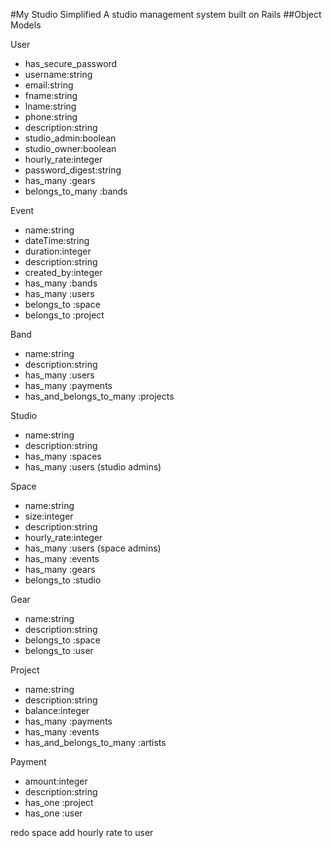 #My Studio Simplified
A studio management system built on Rails
##Object Models

User
- has_secure_password
- username:string
- email:string
- fname:string
- lname:string
- phone:string
- description:string
- studio_admin:boolean
- studio_owner:boolean
- hourly_rate:integer
- password_digest:string
- has_many :gears
- belongs_to_many :bands

Event
- name:string
- dateTime:string
- duration:integer
- description:string
- created_by:integer
- has_many :bands
- has_many :users
- belongs_to :space
- belongs_to :project

Band
- name:string
- description:string
- has_many :users
- has_many :payments
- has_and_belongs_to_many :projects

Studio
- name:string
- description:string
- has_many :spaces
- has_many :users (studio admins)

Space
- name:string
- size:integer
- description:string
- hourly_rate:integer
- has_many :users (space admins)
- has_many :events
- has_many :gears
- belongs_to :studio

Gear
- name:string
- description:string
- belongs_to :space
- belongs_to :user

Project
- name:string
- description:string
- balance:integer
- has_many :payments
- has_many :events
- has_and_belongs_to_many :artists

Payment
- amount:integer
- description:string
- has_one :project
- has_one :user


redo space
add hourly rate to user